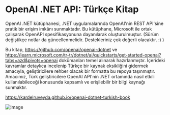 # OpenAI .NET API: Türkçe Kitap

OpenAI .NET kütüphanesi, .NET uygulamalarında OpenAI'nin REST API'sine pratik bir erişim imkânı sunmaktadır. Bu kütüphane, Microsoft ile ortak çalışarak OpenAPI spesifikasyonuna dayanılarak oluşturulmuştur. (Sürüm değiştikçe notlar da güncellenmelidir. Destekleriniz çok değerli olacaktır. :) )

Bu kitap, https://github.com/openai/openai-dotnet ve https://learn.microsoft.com/tr-tr/dotnet/ai/quickstarts/get-started-openai?tabs=azd&pivots=openai dokümanları temel alınarak hazırlanmıştır. İçerideki kavramlar detaylıca incelenip Türkçe bir kaynak eksikliğini gidermek amacıyla, geliştiricilere rehber olacak bir formatta bu repoya taşınmıştır. Amacımız, Türk geliştiricilere OpenAI API'nin .NET ortamında nasıl etkili kullanılabileceği konusunda kapsamlı ve erişilebilir bir bilgi kaynağı sunmaktır.

https://kardelruveyda.github.io/openai-dotnet-turkish-book


     


![image](https://github.com/user-attachments/assets/9a71d76d-15a7-45e9-8bf9-78f6ead3a3cc)

